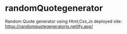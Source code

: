 # randomQuotegenerator
Random Quote generator using Html,Css,Js 
deployed site: https://randomquotegeneratorjs.netlify.app/
